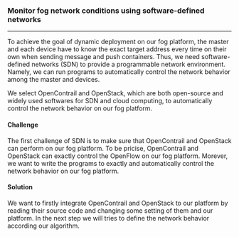 ### Monitor fog network conditions using software-defined networks

---

To achieve the goal of dynamic deployment on our fog platform, the master and each device have to know the exact target address every time on their own when sending message and push containers. Thus, we need software-defined networks \(SDN\) to provide a programmable network environment. Namely,  we can run programs to automatically control the network behavior among the master and devices.

We select OpenContrail and OpenStack, which are both open-source and widely used softwares for SDN and cloud computing, to automatically control the network behavior on our fog platform.

#### Challenge

The first challenge of SDN is to make sure that OpenContrail and OpenStack can perform on our fog platform. To be pricise, OpenContrail and OpenStack can exactly control the OpenFlow on our fog platform. Morever, we want to write the programs to exactly and automatically control the network behavior on our fog platform.

#### Solution

We want to firstly integrate OpenContrail and OpenStack to our platform by reading their source code and changing some setting of them and our platform. In the next step we will tries to define the network behavior according our algorithm.

